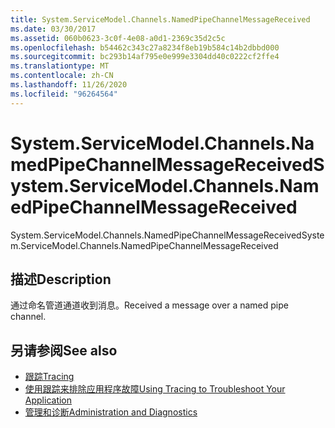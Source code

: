 ```yaml
---
title: System.ServiceModel.Channels.NamedPipeChannelMessageReceived
ms.date: 03/30/2017
ms.assetid: 060b0623-3c0f-4e08-a0d1-2369c35d2c5c
ms.openlocfilehash: b54462c343c27a8234f8eb19b584c14b2dbbd000
ms.sourcegitcommit: bc293b14af795e0e999e3304dd40c0222cf2ffe4
ms.translationtype: MT
ms.contentlocale: zh-CN
ms.lasthandoff: 11/26/2020
ms.locfileid: "96264564"
---
```

# <a name="systemservicemodelchannelsnamedpipechannelmessagereceived"></a><span data-ttu-id="363e6-102">System.ServiceModel.Channels.NamedPipeChannelMessageReceived</span><span class="sxs-lookup"><span data-stu-id="363e6-102">System.ServiceModel.Channels.NamedPipeChannelMessageReceived</span></span>

<span data-ttu-id="363e6-103">System.ServiceModel.Channels.NamedPipeChannelMessageReceived</span><span class="sxs-lookup"><span data-stu-id="363e6-103">System.ServiceModel.Channels.NamedPipeChannelMessageReceived</span></span>  
  
## <a name="description"></a><span data-ttu-id="363e6-104">描述</span><span class="sxs-lookup"><span data-stu-id="363e6-104">Description</span></span>  

 <span data-ttu-id="363e6-105">通过命名管道通道收到消息。</span><span class="sxs-lookup"><span data-stu-id="363e6-105">Received a message over a named pipe channel.</span></span>  
  
## <a name="see-also"></a><span data-ttu-id="363e6-106">另请参阅</span><span class="sxs-lookup"><span data-stu-id="363e6-106">See also</span></span>

- [<span data-ttu-id="363e6-107">跟踪</span><span class="sxs-lookup"><span data-stu-id="363e6-107">Tracing</span></span>](index.md)
- [<span data-ttu-id="363e6-108">使用跟踪来排除应用程序故障</span><span class="sxs-lookup"><span data-stu-id="363e6-108">Using Tracing to Troubleshoot Your Application</span></span>](using-tracing-to-troubleshoot-your-application.md)
- [<span data-ttu-id="363e6-109">管理和诊断</span><span class="sxs-lookup"><span data-stu-id="363e6-109">Administration and Diagnostics</span></span>](../index.md)
